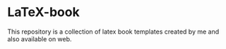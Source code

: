 # LaTeX-book
This repository is a collection of latex book templates created by me and also available on web.
